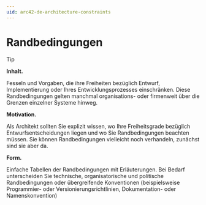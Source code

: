 ```yaml
---
uid: arc42-de-architecture-constraints
---
```


# Randbedingungen

> [!TIP]
> **Inhalt.**
> 
> Fesseln und Vorgaben, die ihre Freiheiten bezüglich Entwurf,
> Implementierung oder Ihres Entwicklungsprozesses einschränken. Diese
> Randbedingungen gelten manchmal organisations- oder firmenweit über die
> Grenzen einzelner Systeme hinweg.
> 
> **Motivation.**
> 
> Als Architekt sollten Sie explizit wissen, wo Ihre Freiheitsgrade
> bezüglich Entwurfsentscheidungen liegen und wo Sie Randbedingungen
> beachten müssen. Sie können Randbedingungen vielleicht noch verhandeln,
> zunächst sind sie aber da.
> 
> **Form.**
> 
> Einfache Tabellen der Randbedingungen mit Erläuterungen. Bei Bedarf
> unterscheiden Sie technische, organisatorische und politische
> Randbedingungen oder übergreifende Konventionen (beispielsweise
> Programmier- oder Versionierungsrichtlinien, Dokumentation- oder
> Namenskonvention)

